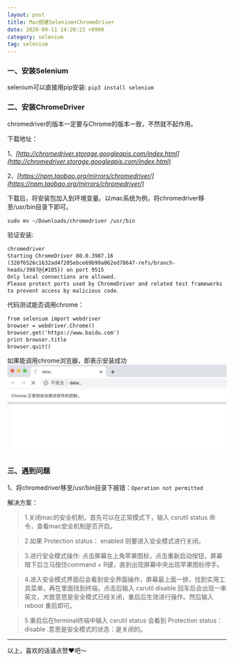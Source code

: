 ```yaml
---
layout: post
title: Mac搭建Selenium+ChromeDriver
date: 2020-09-11 14:20:23 +0900
category: selenium
tag: selenium
---
```

### 一、安装Selenium
selenium可以直接用pip安装:   `pip3 install selenium`

### 二、安装ChromeDriver
chromedriver的版本一定要与Chrome的版本一致，不然就不起作用。

下载地址：

1、*[http://chromedriver.storage.googleapis.com/index.html](http://chromedriver.storage.googleapis.com/index.html)*

2、*[https://npm.taobao.org/mirrors/chromedriver/](https://npm.taobao.org/mirrors/chromedriver/)*

下载后，将安装包加入到环境变量。以mac系统为例，将chromedriver移至/usr/bin目录下即可。
```
sudo mv ~/Downloads/chromedriver /usr/bin
```
验证安装:
```
chromedriver
Starting ChromeDriver 80.0.3987.16 (320f6526c1632ad4f205ebce69b99a062ed78647-refs/branch-heads/3987@{#185}) on port 9515
Only local connections are allowed.
Please protect ports used by ChromeDriver and related test frameworks to prevent access by malicious code.
```
代码测试能否调用chrome：
```
from selenium import webdriver
browser = webdriver.Chrome()
browser.get('https://www.baidu.com')
print browser.title
browser.quit()
```
如果能调用chrome浏览器，即表示安装成功![chromedriver](/assets/img/cc/chromedriver.png)


### 三、遇到问题
1、将chromedriver移至/usr/bin目录下报错：`Operation not permitted`

解决方案：

>1.关闭mac的安全机制，首先可以在正常模式下，输入 csrutil status 命令，查看mac安全机制是否开启。

>2.如果 Protection status： enabled 则要进入安全模式进行关闭。

>3.进行安全模式操作: 点击屏幕左上角苹果图标，点击重新启动按钮，屏幕暗下后立马按住command + R键，直到出现屏幕中央出现苹果图标停手。

>4.进入安全模式界面后会看到安全界面操作，屏幕最上面一排，找到实用工具菜单，再在里面找到终端，点击后输入 csrutil disable 回车后会出现一串英文，大致意思是安全模式已经关闭，重启后生效进行操作。然后输入 reboot 重启即可。

>5.重启后在terminal终端中输入 csrutil status 会看到
Protection status：disable .意思是安全模式的状态：是关闭的。


----
以上，喜欢的话请点赞❤️吧～

